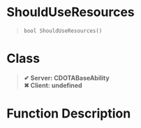 # ShouldUseResources
> `bool ShouldUseResources()`
# Class
> __✔ Server: CDOTABaseAbility__  
> __✖ Client: undefined__  
# Function Description

